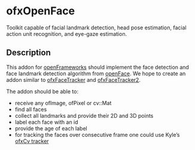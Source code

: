 # ofxOpenFace
Toolkit capable of facial landmark detection, head pose estimation, facial action unit recognition, and eye-gaze estimation.

## Description
This addon for [openFrameworks](http://openframeworks.cc) should implement the face detection and face landmark detection algorithm from [openFace](https://github.com/TadasBaltrusaitis/OpenFace). 
We hope to create an addon similar to [ofxFaceTracker](https://github.com/kylemcdonald/ofxFaceTracker) and [ofxFaceTracker2](https://github.com/HalfdanJ/ofxFaceTracker2).


The addon should be able to:
- receive any ofImage, ofPixel or cv::Mat
- find all faces
- collect all landmarks and provide their 2D and 3D points
- label each face with an id
- provide the age of each label
- for tracking the faces over consecutive frame one could use Kyle’s [ofxCv tracker](https://github.com/kylemcdonald/ofxCv/blob/master/libs/ofxCv/include/ofxCv/Tracker.h)
